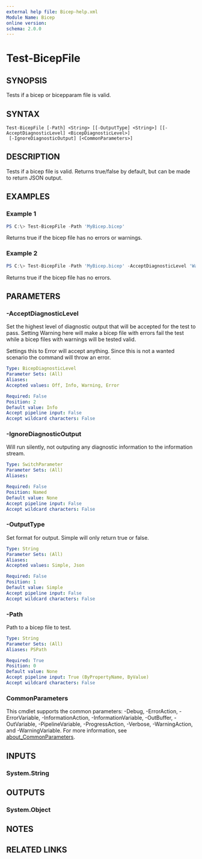 ```yaml
---
external help file: Bicep-help.xml
Module Name: Bicep
online version:
schema: 2.0.0
---
```


# Test-BicepFile

## SYNOPSIS
Tests if a bicep or bicepparam file is valid.

## SYNTAX

```
Test-BicepFile [-Path] <String> [[-OutputType] <String>] [[-AcceptDiagnosticLevel] <BicepDiagnosticLevel>]
 [-IgnoreDiagnosticOutput] [<CommonParameters>]
```

## DESCRIPTION
Tests if a bicep file is valid. Returns true/false by default, but can
be made to return JSON output.

## EXAMPLES

### Example 1
```powershell
PS C:\> Test-BicepFile -Path 'MyBicep.bicep'
```

Returns true if the bicep file has no errors or warnings.

### Example 2
```powershell
PS C:\> Test-BicepFile -Path 'MyBicep.bicep' -AcceptDiagnosticLevel 'Warning'
```

Returns true if the bicep file has no errors.

## PARAMETERS

### -AcceptDiagnosticLevel
Set the highest level of diagnostic output that will be accepted
for the test to pass. Setting Warning here will make a bicep file
with errors fail the test while a bicep files with warnings will be
tested valid.

Settings this to Error will accept anything. Since this is not a wanted
scenario the command will throw an error.

```yaml
Type: BicepDiagnosticLevel
Parameter Sets: (All)
Aliases:
Accepted values: Off, Info, Warning, Error

Required: False
Position: 2
Default value: Info
Accept pipeline input: False
Accept wildcard characters: False
```

### -IgnoreDiagnosticOutput
Will run silently, not outputing any diagnostic information 
to the information stream.

```yaml
Type: SwitchParameter
Parameter Sets: (All)
Aliases:

Required: False
Position: Named
Default value: None
Accept pipeline input: False
Accept wildcard characters: False
```

### -OutputType
Set format for output. Simple will only return true or false.

```yaml
Type: String
Parameter Sets: (All)
Aliases:
Accepted values: Simple, Json

Required: False
Position: 1
Default value: Simple
Accept pipeline input: False
Accept wildcard characters: False
```

### -Path
Path to a bicep file to test.

```yaml
Type: String
Parameter Sets: (All)
Aliases: PSPath

Required: True
Position: 0
Default value: None
Accept pipeline input: True (ByPropertyName, ByValue)
Accept wildcard characters: False
```

### CommonParameters
This cmdlet supports the common parameters: -Debug, -ErrorAction, -ErrorVariable, -InformationAction, -InformationVariable, -OutBuffer, -OutVariable, -PipelineVariable, -ProgressAction, -Verbose, -WarningAction, and -WarningVariable. For more information, see [about_CommonParameters](http://go.microsoft.com/fwlink/?LinkID=113216).

## INPUTS

### System.String

## OUTPUTS

### System.Object
## NOTES

## RELATED LINKS

